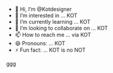 - 👋 Hi, I’m @Kotdesigner
- 👀 I’m interested in ... KOT
- 🌱 I’m currently learning ... KOT
- 💞️ I’m looking to collaborate on ... KOT
- 📫 How to reach me ... via KOT
- 😄 Pronouns: ... KOT
- ⚡ Fun fact: ... KOT is no NOT

<!---
Kotdesigner/Kotdesigner is a ✨ special ✨ repository because its `README.md` (this file) appears on your GitHub profile.
You can click the Preview link to take a look at your changes.
--->
ggg

